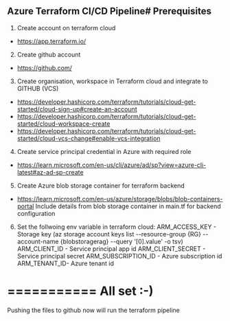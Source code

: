 ## Azure Terraform CI/CD Pipeline# Prerequisites

1. Create account on terraform cloud
 - https://app.terraform.io/
2. Create github account
 - https://github.com/
3. Create organisation, workspace in Terraform cloud and integrate to GITHUB (VCS)
 - https://developer.hashicorp.com/terraform/tutorials/cloud-get-started/cloud-sign-up#create-an-account 
 - https://developer.hashicorp.com/terraform/tutorials/cloud-get-started/cloud-workspace-create
 - https://developer.hashicorp.com/terraform/tutorials/cloud-get-started/cloud-vcs-change#enable-vcs-integration
4. Create service principal credential in Azure with required role 
 - https://learn.microsoft.com/en-us/cli/azure/ad/sp?view=azure-cli-latest#az-ad-sp-create
5. Create Azure blob storage container for terraform backend
 - https://learn.microsoft.com/en-us/azure/storage/blobs/blob-containers-portal
   Include details from blob storage container in main.tf for backend configuration
6. Set the follwoing env variable in terraform cloud:
   ARM_ACCESS_KEY - Storage key (az storage account keys list --resource-group {RG} --account-name {blobstoragerag} --query '[0].value' -o tsv)
   ARM_CLIENT_ID - Service principal app id
   ARM_CLIENT_SECRET - Service principal secret
   ARM_SUBSCRIPTION_ID - Azure subscription id
   ARM_TENANT_ID- Azure tenant id

===========
All set :-)
===========
Pushing the files to github now will run the terraform pipeline

